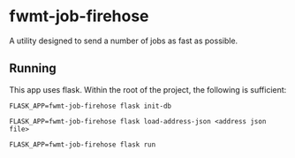 # fwmt-job-firehose

A utility designed to send a number of jobs as fast as possible.

## Running

This app uses flask. Within the root of the project, the following is sufficient:

`FLASK_APP=fwmt-job-firehose flask init-db`

`FLASK_APP=fwmt-job-firehose flask load-address-json <address json file>`

`FLASK_APP=fwmt-job-firehose flask run`
